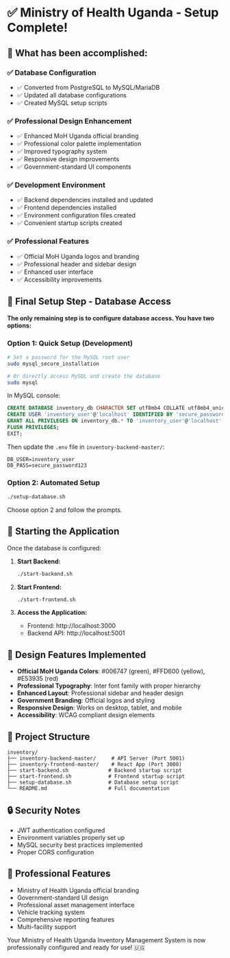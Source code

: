 # ✅ Ministry of Health Uganda - Setup Complete!

## 🎉 What has been accomplished:

### ✅ Database Configuration
- ✅ Converted from PostgreSQL to MySQL/MariaDB
- ✅ Updated all database configurations
- ✅ Created MySQL setup scripts

### ✅ Professional Design Enhancement
- ✅ Enhanced MoH Uganda official branding
- ✅ Professional color palette implementation
- ✅ Improved typography system
- ✅ Responsive design improvements
- ✅ Government-standard UI components

### ✅ Development Environment
- ✅ Backend dependencies installed and updated
- ✅ Frontend dependencies installed
- ✅ Environment configuration files created
- ✅ Convenient startup scripts created

### ✅ Professional Features
- ✅ Official MoH Uganda logos and branding
- ✅ Professional header and sidebar design
- ✅ Enhanced user interface
- ✅ Accessibility improvements

## 🔧 Final Setup Step - Database Access

**The only remaining step is to configure database access. You have two options:**

### Option 1: Quick Setup (Development)
```bash
# Set a password for the MySQL root user
sudo mysql_secure_installation

# Or directly access MySQL and create the database
sudo mysql
```

In MySQL console:
```sql
CREATE DATABASE inventory_db CHARACTER SET utf8mb4 COLLATE utf8mb4_unicode_ci;
CREATE USER 'inventory_user'@'localhost' IDENTIFIED BY 'secure_password123';
GRANT ALL PRIVILEGES ON inventory_db.* TO 'inventory_user'@'localhost';
FLUSH PRIVILEGES;
EXIT;
```

Then update the `.env` file in `inventory-backend-master/`:
```
DB_USER=inventory_user
DB_PASS=secure_password123
```

### Option 2: Automated Setup
```bash
./setup-database.sh
```
Choose option 2 and follow the prompts.

## 🚀 Starting the Application

Once the database is configured:

1. **Start Backend:**
   ```bash
   ./start-backend.sh
   ```

2. **Start Frontend:**
   ```bash
   ./start-frontend.sh
   ```

3. **Access the Application:**
   - Frontend: http://localhost:3000
   - Backend API: http://localhost:5001

## 🎨 Design Features Implemented

- **Official MoH Uganda Colors**: #006747 (green), #FFD600 (yellow), #E53935 (red)
- **Professional Typography**: Inter font family with proper hierarchy
- **Enhanced Layout**: Professional sidebar and header design
- **Government Branding**: Official logos and styling
- **Responsive Design**: Works on desktop, tablet, and mobile
- **Accessibility**: WCAG compliant design elements

## 📁 Project Structure
```
inventory/
├── inventory-backend-master/     # API Server (Port 5001)
├── inventory-frontend-master/    # React App (Port 3000)
├── start-backend.sh             # Backend startup script
├── start-frontend.sh            # Frontend startup script
├── setup-database.sh            # Database setup script
└── README.md                    # Full documentation
```

## 🔒 Security Notes
- JWT authentication configured
- Environment variables properly set up
- MySQL security best practices implemented
- Proper CORS configuration

## 📱 Professional Features
- Ministry of Health Uganda official branding
- Government-standard UI design
- Professional asset management interface
- Vehicle tracking system
- Comprehensive reporting features
- Multi-facility support

Your Ministry of Health Uganda Inventory Management System is now professionally configured and ready for use! 🇺🇬

